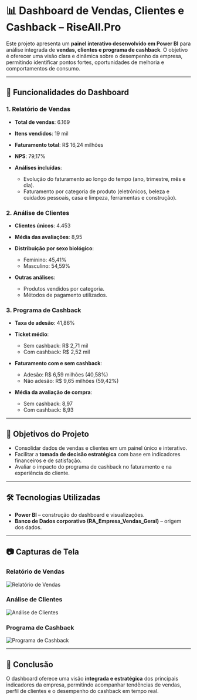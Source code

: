 
# 📊 Dashboard de Vendas, Clientes e Cashback – RiseAll.Pro

Este projeto apresenta um **painel interativo desenvolvido em Power BI** para análise integrada de **vendas, clientes e programa de cashback**. O objetivo é oferecer uma visão clara e dinâmica sobre o desempenho da empresa, permitindo identificar pontos fortes, oportunidades de melhoria e comportamentos de consumo.

---

## 🚀 Funcionalidades do Dashboard

### 1. **Relatório de Vendas**

* **Total de vendas**: 6.169
* **Itens vendidos**: 19 mil
* **Faturamento total**: R\$ 16,24 milhões
* **NPS**: 79,17%
* **Análises incluídas**:

  * Evolução do faturamento ao longo do tempo (ano, trimestre, mês e dia).
  * Faturamento por categoria de produto (eletrônicos, beleza e cuidados pessoais, casa e limpeza, ferramentas e construção).

### 2. **Análise de Clientes**

* **Clientes únicos**: 4.453
* **Média das avaliações**: 8,95
* **Distribuição por sexo biológico**:

  * Feminino: 45,41%
  * Masculino: 54,59%
* **Outras análises**:

  * Produtos vendidos por categoria.
  * Métodos de pagamento utilizados.

### 3. **Programa de Cashback**

* **Taxa de adesão**: 41,86%
* **Ticket médio**:

  * Sem cashback: R\$ 2,71 mil
  * Com cashback: R\$ 2,52 mil
* **Faturamento com e sem cashback**:

  * Adesão: R\$ 6,59 milhões (40,58%)
  * Não adesão: R\$ 9,65 milhões (59,42%)
* **Média da avaliação de compra**:

  * Sem cashback: 8,97
  * Com cashback: 8,93

---

## 🎯 Objetivos do Projeto

* Consolidar dados de vendas e clientes em um painel único e interativo.
* Facilitar a **tomada de decisão estratégica** com base em indicadores financeiros e de satisfação.
* Avaliar o impacto do programa de cashback no faturamento e na experiência do cliente.

---

## 🛠️ Tecnologias Utilizadas

* **Power BI** – construção do dashboard e visualizações.
* **Banco de Dados corporativo (RA\_Empresa\_Vendas\_Geral)** – origem dos dados.

---

## 📷 Capturas de Tela

### Relatório de Vendas

![Relatório de Vendas](p1.png)

### Análise de Clientes

![Análise de Clientes](p2.png)

### Programa de Cashback

![Programa de Cashback](p3.png)

---

## 📌 Conclusão

O dashboard oferece uma visão **integrada e estratégica** dos principais indicadores da empresa, permitindo acompanhar tendências de vendas, perfil de clientes e o desempenho do cashback em tempo real.
